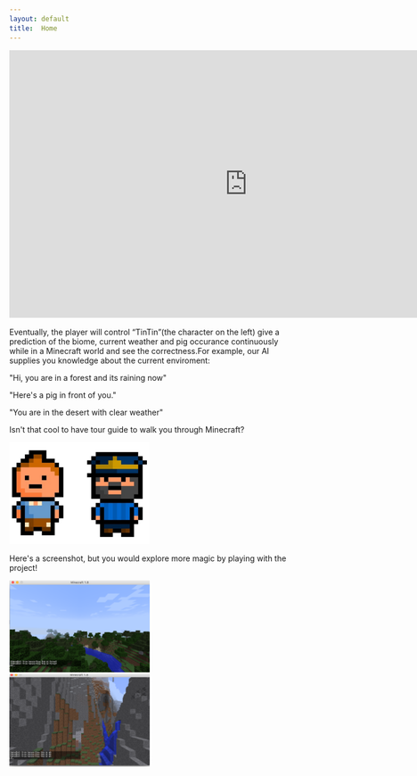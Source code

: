 ```yaml
---
layout: default
title:  Home
---
```




<div><iframe width="854" height="480" src="https://www.youtube.com/embed/ZZaWWAXZ_Ug" frameborder="0" allowfullscreen></iframe></div>

Eventually, the player will control “TinTin”(the character on the left) give a prediction of the biome, current weather and pig occurance continuously while in a Minecraft world and see the correctness.For example, our AI supplies you knowledge about the current enviroment:

"Hi, you are in a forest and its raining now"

"Here's a pig in front of you."

"You are in the desert with clear weather"

Isn't that cool to have tour guide to walk you through Minecraft?

<img src="imgs/status/imagen.png" width="50%">


Here's a screenshot, but you would explore more magic by playing with the project!

<img src="demo.png" width="50%">

<img src="demo2.png" width="50%">




